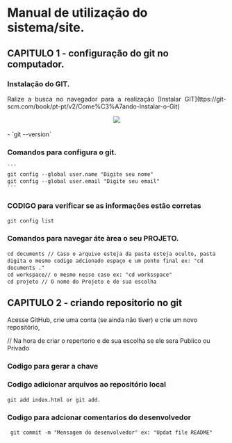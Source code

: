 # Manual de utilização do sistema/site.
## CAPITULO 1 - configuração do git no computador.
### Instalação do GIT.

<p align="justify">
Ralize a busca no navegador para a realização [Instalar GIT](ttps://git-scm.com/book/pt-pt/v2/Come%C3%A7ando-Instalar-o-Git)</p>
<p align="center"> <a href ="https://git-scm.com/book/pt-pt/v2/Come%C3%A7ando-Instalar-o-Git" target ="black">
   <img src="docs/image.png![alt text](image-1.png)" width= "400">
   </a>
</p>
   - `git --version`

### Comandos para configura o git.
    ```
    git config --global user.name "Digite seu nome"
    git config --global user.email "Digite seu email"
    ```

### CODIGO para verificar se as informações estão corretas
  ```
  git config list
  ```

### Comandos para navegar áte àrea o seu PROJETO.
   ```
   cd documents // Caso o arquivo esteja da pasta esteja oculto, pasta digita o mesmo codigo adcionado espaço e um ponto final ex: "cd documents ."
   cd workspace// o mesmo nesse caso ex: "cd worksspace"
   cd projeto // O nome do Projeto e de sua escolha
   ```

## CAPITULO 2 - criando repositorio no git
<p>Acesse GitHub, crie uma conta (se ainda não tiver) e crie um novo repositório,</p> // Na hora de criar o repertorio e de sua escolha se ele sera Publico ou Privado

### Codigo para gerar a chave

 ### Codigo adicionar arquivos ao repositório local
 ```
 git add index.html or git add.
```
### Codigo para adcionar comentarios do desenvolvedor
```
 git commit -m "Mensagem do desenvolvedor" ex: "Updat file README"
```
